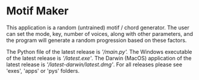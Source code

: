 # Motif Maker

This application is a random (untrained) motif / chord generator. The user can set the mode, key, number of voices, along with other parameters, and the program will generate a random progression based on these factors.

The Python file of the latest release is *'/main.py'.* 
The Windows executable of the latest release is *'/latest.exe'*.
The Darwin (MacOS) application of the latest release is *'/latest-darwin/latest.dmg'*.
For all releases please see 'exes', 'apps' or 'pys' folders.
